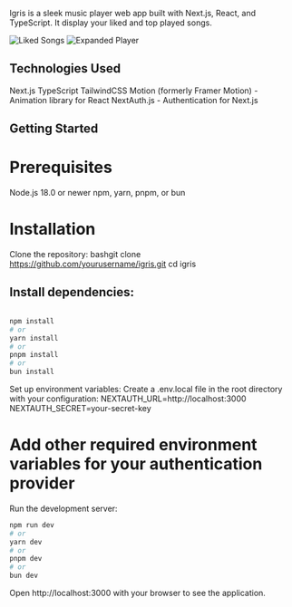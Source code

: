 Igris is a sleek music player web app built with Next.js, React, and TypeScript. It display your liked and top played songs.

![Liked Songs](https://ibb.co/4gf8Hb3k)
![Expanded Player](https://ibb.co/LdjCXc5Z)

## Technologies Used

Next.js
TypeScript
TailwindCSS
Motion (formerly Framer Motion) - Animation library for React
NextAuth.js - Authentication for Next.js

## Getting Started

# Prerequisites

Node.js 18.0 or newer
npm, yarn, pnpm, or bun

# Installation

Clone the repository:
bashgit clone https://github.com/yourusername/igris.git
cd igris

## Install dependencies:

```bash

npm install
# or
yarn install
# or
pnpm install
# or
bun install
```

Set up environment variables:
Create a .env.local file in the root directory with your configuration:
NEXTAUTH_URL=http://localhost:3000
NEXTAUTH_SECRET=your-secret-key

# Add other required environment variables for your authentication provider

Run the development server:

```bash
npm run dev
# or
yarn dev
# or
pnpm dev
# or
bun dev
```

Open http://localhost:3000 with your browser to see the application.
